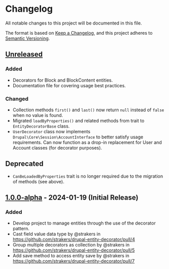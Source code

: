# Changelog

All notable changes to this project will be documented in this file.

The format is based on [Keep a Changelog](https://keepachangelog.com/en/1.0.0/),
and this project adheres to [Semantic Versioning](https://semver.org/spec/v2.0.0.html).

## [Unreleased]

### Added

* Decorators for Block and BlockContent entities.
* Documentation file for covering usage best practices.

### Changed

* Collection methods `first()` and `last()` now return `null` instead of `false` when no value is found.
* Migrated `loadByProperties()` and related methods from trait to `EntityDecoratorBase` class.
* `UserDecorator` class now implements `Drupal\Core\Session\AccountInterface` to better satisfy usage requirements. Can 
now function as a drop-in replacement for User and Account classes (for decorator purposes).

## Deprecated

* `CanBeLoadedByProperties` trait is no longer required due to the migration of methods (see above).

## [1.0.0-alpha] - 2024-01-19 (Initial Release)

### Added

* Develop project to manage entities through the use of the decorator pattern.
* Cast field value data type by @strakers in https://github.com/strakers/drupal-entity-decorator/pull/4
* Group multiple decorators as collection by @strakers in https://github.com/strakers/drupal-entity-decorator/pull/5
* Add save method to access entity save by @strakers in https://github.com/strakers/drupal-entity-decorator/pull/7


[unreleased]: https://github.com/strakers/drupal-entity-decorator/compare/v1.0.0-alpha...HEAD
[1.0.0-alpha]: https://github.com/strakers/drupal-entity-decorator/releases/tag/v1.0.0-alpha